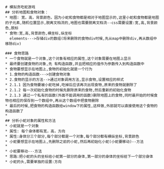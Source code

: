     # 模拟贪吃蛇游戏
    ## 分析地图和食物对象： 
    * 地图: 宽，高，背景颜色，因为小蛇和食物都是相对于地图显示的,这里小蛇和食物都是地图的子元素,随机位置显示,脱离文档流的,地图也需要脱离文档流--css需要设置:宽,高,背景颜色,脱标
    * 食物:宽,高,背景颜色,横坐标,纵坐标
      elements--->存储div的数组(将来删除的食物div时候,先从map中删除div,再从数组中移除div)
    
    ### 食物思路
    * 一个食物就是一个对象,这个对象有相应的属性,这个对象需要在地图上显示
    * 最终要创建食物的对象,先 有构造函数,并且把相应的值作为参数传入到构造函数中
    * 食物要想显示在地图上,食物的初始化就是一个行为
    * 1.食物的构造函数--->创建食物对象
    * 2.食物的显示的方法-->通过对象调用方法,显示食物,设置相应的样式
    * 2.1.1 因为食物要被小蛇吃掉,吃掉后应该再次出现食物,原来的食物就删除了
    * 2.1.2 每一次初始化食物的时候先删除原来的食物,然后重新的初始化食物
    * 2.1.3 通过一个私有的函数(外面不能调用的函数)删除地图上的食物,同时最开始的时候食物也相应的保存到一个数组中,再从这个数组中把食物删除
    * 最后的时候,把食物的构造函数给window下的属性,这样做,外部就可以直接使用这个食物的构造函数了
    *
    ## 分析小蛇对象的属性和方法
    * 小蛇就是一个对象
    * 属性: 每个身体都有宽，高，方向
    * 属性:身体分三个部分,每个部分都是一个对象,每个部分都有横纵坐标,背景颜色
    * 小蛇要想显示在地图上,先删除之前的小蛇,然后再初始化小蛇(小蛇要移动)--方法
    *
    * 小蛇要移动---方法
    * 思路:把小蛇的头的坐标给小蛇第一部分的身体,第一部分的身体的坐标给下一个部分身体
    * 小蛇的头,需要单独的设置:方向
